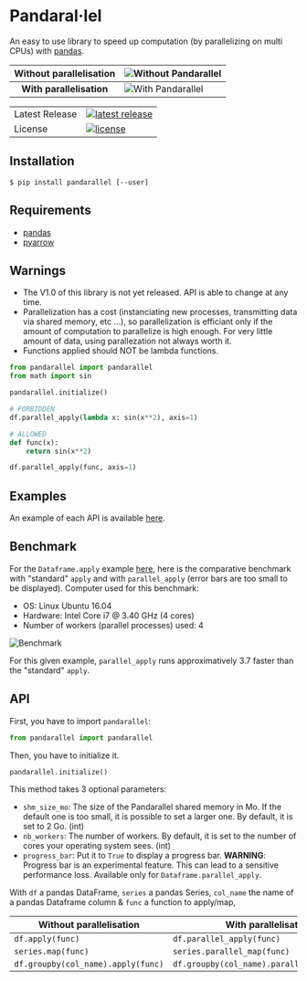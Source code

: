 # Pandaral·lel
An easy to use library to speed up computation (by parallelizing on multi CPUs) with [pandas](https://pandas.pydata.org/).


 | Without parallelisation  | ![Without Pandarallel](https://github.com/nalepae/pandarallel/blob/master/docs/progress_apply.gif)       |
 | :----------------------: | -------------------------------------------------------------------------------------------------------- |
 | **With parallelisation** | ![With Pandarallel](https://github.com/nalepae/pandarallel/blob/master/docs/progress_parallel_apply.gif) |

<table>
<tr>
  <td>Latest Release</td>
  <td>
    <a href="https://pypi.org/project/pandarallel/">
    <img src="https://img.shields.io/pypi/v/pandarallel.svg" alt="latest release" />
    </a>
  </td>
</tr>
<tr>
  <td>License</td>
  <td>
    <a href="https://github.com/nalepae/pandarallel/blob/master/LICENSE">
    <img src="https://img.shields.io/pypi/l/pandarallel.svg" alt="license" />
    </a>
  </td>
</tr>
</table>

## Installation
`$ pip install pandarallel [--user]`


## Requirements
 - [pandas](https://pypi.org/project/pandas/)
 - [pyarrow](https://pypi.org/project/pyarrow/)


## Warnings
  - The V1.0 of this library is not yet released. API is able to change at any time.
  - Parallelization has a cost (instanciating new processes, transmitting data via shared memory, etc ...), so parallelization is efficiant only if the amount of computation to parallelize is high enough. For very little amount of data, using parallezation not always worth it.
  - Functions applied should NOT be lambda functions.

 ```python
 from pandarallel import pandarallel
 from math import sin

 pandarallel.initialize()

 # FORBIDDEN
 df.parallel_apply(lambda x: sin(x**2), axis=1)

 # ALLOWED
 def func(x):
     return sin(x**2)

 df.parallel_apply(func, axis=1)
  ```

 ## Examples
 An example of each API is available [here](https://github.com/nalepae/pandarallel/blob/master/docs/examples.ipynb).

 ## Benchmark
 For the `Dataframe.apply` example [here](https://github.com/nalepae/pandarallel/blob/master/docs/examples.ipynb), here is the comparative benchmark with "standard" `apply` and with `parallel_apply` (error bars are too small to be displayed).
 Computer used for this benchmark:
 - OS: Linux Ubuntu 16.04
 - Hardware: Intel Core i7 @ 3.40 GHz (4 cores)
 - Number of workers (parallel processes) used: 4

 ![Benchmark](https://github.com/nalepae/pandarallel/blob/master/docs/apply_vs_parallel_apply.png)

 For this given example, `parallel_apply` runs approximatively 3.7 faster than the "standard" `apply`.


 ## API
 First, you have to import `pandarallel`:
 ```python
 from pandarallel import pandarallel
 ```

 Then, you have to initialize it.
  ```python
 pandarallel.initialize()
 ```
 This method takes 3 optional parameters:
 - `shm_size_mo`: The size of the Pandarallel shared memory in Mo. If the
 default one is too small, it is possible to set a larger one. By default,
 it is set to 2 Go. (int)
 - `nb_workers`: The number of workers. By default, it is set to the number
 of cores your operating system sees. (int)
 - `progress_bar`: Put it to `True` to display a progress bar.
 **WARNING**: Progress bar is an experimental feature. This can lead to a
 sensitive performance loss. Available only for `Dataframe.parallel_apply`.

 With `df` a pandas DataFrame, `series` a pandas Series, `col_name` the name of a pandas Dataframe column & `func` a function to apply/map,

 | Without parallelisation            | With parallelisation                        |
 | ---------------------------------- | ------------------------------------------- |
 | `df.apply(func)`                   | `df.parallel_apply(func)`                   |
 | `series.map(func)`                 | `series.parallel_map(func)`                 |
 | `df.groupby(col_name).apply(func)` | `df.groupby(col_name).parallel_apply(func)` |
